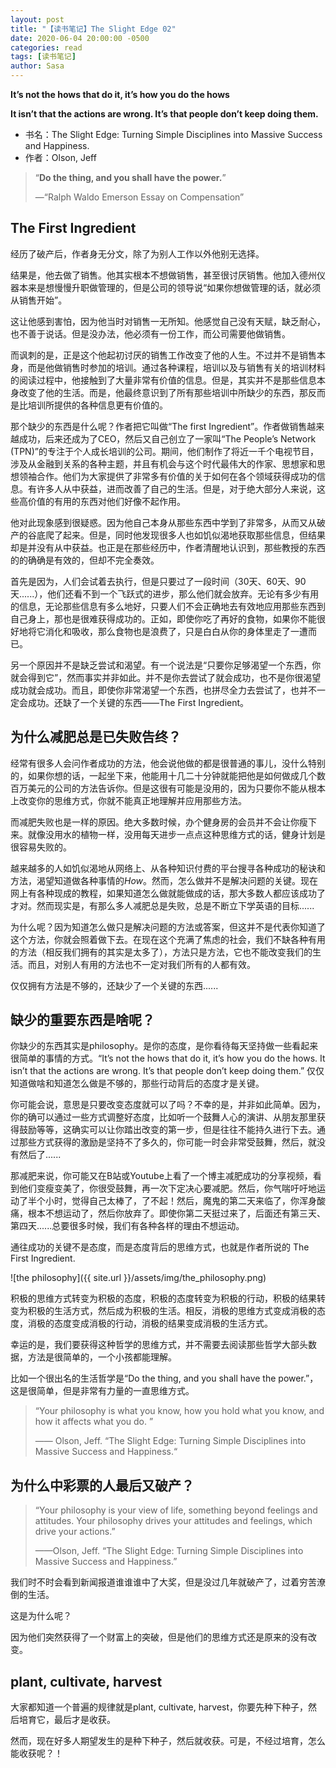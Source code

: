 ```yaml
---
layout: post
title: "【读书笔记】The Slight Edge 02"
date: 2020-06-04 20:00:00 -0500
categories: read
tags: [读书笔记]
author: Sasa
---
```


**It’s not the hows that do it, it’s how you do the hows**

**It isn’t that the actions are wrong. It’s that people don’t keep doing them.**

<!--more-->

* 书名：The Slight Edge: Turning Simple Disciplines into Massive Success and Happiness.
* 作者：Olson, Jeff

> “**Do the thing, and you shall have the power.**”
>
> —“Ralph Waldo Emerson Essay on Compensation”

## The First Ingredient

经历了破产后，作者身无分文，除了为别人工作以外他别无选择。

结果是，他去做了销售。他其实根本不想做销售，甚至很讨厌销售。他加入德州仪器本来是想慢慢升职做管理的，但是公司的领导说“如果你想做管理的话，就必须从销售开始”。

这让他感到害怕，因为他当时对销售一无所知。他感觉自己没有天赋，缺乏耐心，也不善于说话。但是没办法，他必须有一份工作，而公司需要他做销售。

而讽刺的是，正是这个他起初讨厌的销售工作改变了他的人生。不过并不是销售本身，而是他做销售时参加的培训。通过各种课程，培训以及与销售有关的培训材料的阅读过程中，他接触到了大量非常有价值的信息。但是，其实并不是那些信息本身改变了他的生活。而是，他最终意识到了所有那些培训中所缺少的东西，那反而是比培训所提供的各种信息更有价值的。

那个缺少的东西是什么呢？作者把它叫做“The first Ingredient”。作者做销售越来越成功，后来还成为了CEO，然后又自己创立了一家叫“The People’s Network (TPN)”的专注于个人成长培训的公司。期间，他们制作了将近一千个电视节目，涉及从金融到关系的各种主题，并且有机会与这个时代最伟大的作家、思想家和思想领袖合作。他们为大家提供了非常多有价值的关于如何在各个领域获得成功的信息。有许多人从中获益，进而改善了自己的生活。但是，对于绝大部分人来说，这些高价值的有用的东西对他们好像不起作用。

他对此现象感到很疑惑。因为他自己本身从那些东西中学到了非常多，从而又从破产的谷底爬了起来。但是，同时他发现很多人也如饥似渴地获取那些信息，但结果却是并没有从中获益。也正是在那些经历中，作者清醒地认识到，那些教授的东西的的确确是有效的，但却不完全奏效。

首先是因为，人们会试着去执行，但是只要过了一段时间（30天、60天、90天......），他们还看不到一个飞跃式的进步，那么他们就会放弃。无论有多少有用的信息，无论那些信息有多么地好，只要人们不会正确地去有效地应用那些东西到自己身上，那也是很难获得成功的。正如，即使你吃了再好的食物，如果你不能很好地将它消化和吸收，那么食物也是浪费了，只是白白从你的身体里走了一遭而已。

另一个原因并不是缺乏尝试和渴望。有一个说法是“只要你足够渴望一个东西，你就会得到它”，然而事实并非如此。并不是你去尝试了就会成功，也不是你很渴望成功就会成功。而且，即使你非常渴望一个东西，也拼尽全力去尝试了，也并不一定会成功。还缺了一个关键的东西——The First Ingredient。

## 为什么减肥总是已失败告终？

经常有很多人会问作者成功的方法，他会说他做的都是很普通的事儿，没什么特别的，如果你想的话，一起坐下来，他能用十几二十分钟就能把他是如何做成几个数百万美元的公司的方法告诉你。但是这很有可能是没用的，因为只要你不能从根本上改变你的思维方式，你就不能真正地理解并应用那些方法。

而减肥失败也是一样的原因。绝大多数时候，办个健身房的会员并不会让你瘦下来。就像没用水的植物一样，没用每天进步一点点这种思维方式的话，健身计划是很容易失败的。

越来越多的人如饥似渴地从网络上、从各种知识付费的平台搜寻各种成功的秘诀和方法，渴望知道做各种事情的*How*。然而，怎么做并不是解决问题的关键。现在网上有各种现成的教程，如果知道怎么做就能做成的话，那大多数人都应该成功了才对。然而现实是，有那么多人减肥总是失败，总是不断立下学英语的目标......

为什么呢？因为知道怎么做只是解决问题的方法或答案，但这并不是代表你知道了这个方法，你就会照着做下去。在现在这个充满了焦虑的社会，我们不缺各种有用的方法（相反我们拥有的其实是太多了），方法只是方法，它也不能改变我们的生活。而且，对别人有用的方法也不一定对我们所有的人都有效。

仅仅拥有方法是不够的，还缺少了一个关键的东西......



## 缺少的重要东西是啥呢？

你缺少的东西其实是philosophy。是你的态度，是你看待每天坚持做一些看起来很简单的事情的方式。“It’s not the hows that do it, it’s how you do the hows. It isn’t that the actions are wrong. It’s that people don’t keep doing them.” 仅仅知道做啥和知道怎么做是不够的，那些行动背后的态度才是关键。

你可能会说，意思是只要改变态度就可以了吗？不幸的是，并非如此简单。因为，你的确可以通过一些方式调整好态度，比如听一个鼓舞人心的演讲、从朋友那里获得鼓励等等，这确实可以让你踏出改变的第一步，但是往往不能持久进行下去。通过那些方式获得的激励是坚持不了多久的，你可能一时会非常受鼓舞，然后，就没有然后了......

 那减肥来说，你可能又在B站或Youtube上看了一个博主减肥成功的分享视频，看到他们变瘦变美了，你很受鼓舞，再一次下定决心要减肥。然后，你气喘吁吁地运动了半个小时，觉得自己太棒了，了不起！然后，魔鬼的第二天来临了，你浑身酸痛，根本不想运动了，然后你放弃了。即使你第二天挺过来了，后面还有第三天、第四天......总要很多时候，我们有各种各样的理由不想运动。

通往成功的关键不是态度，而是态度背后的思维方式，也就是作者所说的 The First Ingredient.

![the philosophy]({{ site.url }}/assets/img/the_philosophy.png)

积极的思维方式转变为积极的态度，积极的态度转变为积极的行动，积极的结果转变为积极的生活方式，然后成为积极的生活。相反，消极的思维方式变成消极的态度，消极的态度变成消极的行动，消极的结果变成消极的生活方式。

幸运的是，我们要获得这种哲学的思维方式，并不需要去阅读那些哲学大部头数据，方法是很简单的，一个小孩都能理解。

比如一个很出名的生活哲学是“Do the thing, and you shall have the power.”，这是很简单，但是非常有力量的一直思维方式。

> “Your philosophy is what you know, how you hold what you know, and how it affects what you do. ”
>
> —— Olson, Jeff. “The Slight Edge: Turning Simple Disciplines into Massive Success and Happiness.“



## 为什么中彩票的人最后又破产？

> “Your philosophy is your view of life, something beyond feelings and attitudes. Your philosophy drives your attitudes and feelings, which drive your actions.”
>
> ——Olson, Jeff. “The Slight Edge: Turning Simple Disciplines into Massive Success and Happiness.”

我们时不时会看到新闻报道谁谁谁中了大奖，但是没过几年就破产了，过着穷苦潦倒的生活。

这是为什么呢？

因为他们突然获得了一个财富上的突破，但是他们的思维方式还是原来的没有改变。



## plant, cultivate, harvest

大家都知道一个普遍的规律就是plant, cultivate, harvest，你要先种下种子，然后培育它，最后才是收获。

然而，现在好多人期望发生的是种下种子，然后就收获。可是，不经过培育，怎么能收获呢？！








